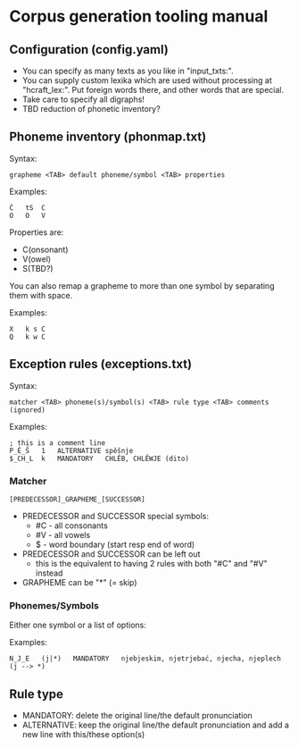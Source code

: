 # Corpus generation tooling manual

## Configuration (config.yaml)

- You can specify as many texts as you like in "input_txts:".
- You can supply custom lexika which are used without processing at "hcraft_lex:". 
Put foreign words there, and other words that are special.
- Take care to specify all digraphs!
- TBD reduction of phonetic inventory?

## Phoneme inventory (phonmap.txt)

Syntax:

```code
grapheme <TAB> default phoneme/symbol <TAB> properties
```

Examples:

```code
Č	tS	C
O	O	V
```

Properties are:
- C(onsonant)
- V(owel)
- S(TBD?)

You can also remap a grapheme to more than one symbol by separating them with space.

Examples:

```code
X	k s	C
Q	k w	C
```

## Exception rules (exceptions.txt)

Syntax:

```code
matcher <TAB> phoneme(s)/symbol(s) <TAB> rule type <TAB> comments (ignored)
```

Examples:

```code
; this is a comment line
P_Ě_Š	1	ALTERNATIVE	spěšnje
$_CH_L	k	MANDATORY	CHLĚB, CHLĚWJE (dito)
```

### Matcher

```code
[PREDECESSOR]_GRAPHEME_[SUCCESSOR]
```

- PREDECESSOR and SUCCESSOR special symbols:
    - #C - all consonants
    - #V - all vowels
    - $ - word boundary (start resp end of word) 
- PREDECESSOR and SUCCESSOR can be left out
    - this is the equivalent to having 2 rules with both "#C" and "#V" instead
- GRAPHEME can be "*" (= skip)
    
### Phonemes/Symbols

Either one symbol or a list of options:

Examples:

```code
N_J_E	(j|*)	MANDATORY	njebjeskim, njetrjebać, njecha, njeplech (j --> *)
```

## Rule type

- MANDATORY: delete the original line/the default pronunciation
- ALTERNATIVE: keep the original line/the default pronunciation and add a new line with this/these option(s)

